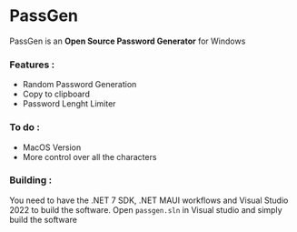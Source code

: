 # PassGen

PassGen is an **Open Source Password Generator** for Windows

### Features :
- Random Password Generation
- Copy to clipboard
- Password Lenght Limiter

### To do :
- MacOS Version
- More control over all the characters

### Building :
You need to have the .NET 7 SDK, .NET MAUI workflows and Visual Studio 2022 to build the software.
Open `passgen.sln` in Visual studio and simply build the software
